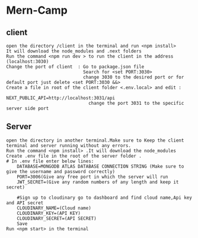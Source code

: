 # Mern-Camp

## client

    open the directory /client in the terminal and run <npm install>
    It will download the node_modules and .next folders
    Run the command <npm run dev > to run the client in the address (localhost:3030)
    Change the port of client  : Go to package.json file
                                 Search for <set PORT:3030>
                                 change 3030 to the desired port or for default port just delete <set PORT:3030 &&>
    Create a file in root of the client folder <.env.local> and edit :
                                   NEXT_PUBLIC_API=http://localhost:3031/api
                                   change the port 3031 to the specific server side port

## Server

    open the directory in another terminal.Make sure to Keep the client terminal and server running without any errors.
    Run the command <npm install> .It will download the node_modules
    Create .env file in the root of the server folder .
    # In .env file enter below lines:
        DATABASE=MONGODB ATLAS DATABASE CONNECTION STRING (Make sure to give the username and password correctly)
        PORT=3006(Give any free port in which the server will run
        JWT_SECRET=(Give any random numbers of any length and keep it secret)

        #Sign up to cloudinary go to dashboard and find cloud name,Api key and API secret
        CLOUDINARY_NAME=(Cloud name)
        CLOUDINARY_KEY=(API KEY)
        CLOUDINARY_SECRET=(API SECRET)
        Save
    Run <npm start> in the terminal
